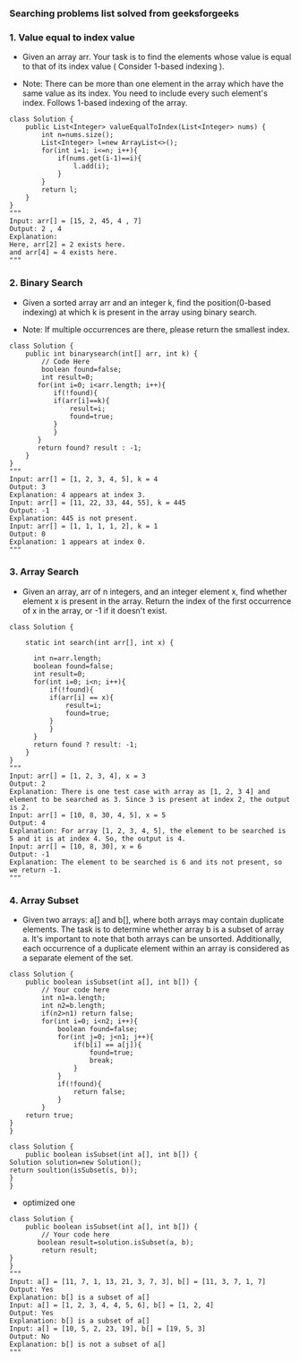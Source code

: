 ### Searching problems list solved from geeksforgeeks

### 1. Value equal to index value 

* Given an array arr. Your task is to find the elements whose value is equal to that of its index value ( Consider 1-based indexing ).

* Note: There can be more than one element in the array which have the same value as its index. You need to include every such element's index. Follows 1-based indexing of the array.
```
class Solution {
    public List<Integer> valueEqualToIndex(List<Integer> nums) {
        int n=nums.size();
        List<Integer> l=new ArrayList<>();
        for(int i=1; i<=n; i++){
            if(nums.get(i-1)==i){
                l.add(i);
            }
        }
        return l;
    }
}
"""
Input: arr[] = [15, 2, 45, 4 , 7]
Output: 2 , 4
Explanation: 
Here, arr[2] = 2 exists here.
and arr[4] = 4 exists here.
"""
```

### 2. Binary Search

* Given a sorted array arr and an integer k, find the position(0-based indexing) at which k is present in the array using binary search.

* Note: If multiple occurrences are there, please return the smallest index.
```
class Solution {
    public int binarysearch(int[] arr, int k) {
        // Code Here
        boolean found=false;
        int result=0;
       for(int i=0; i<arr.length; i++){
           if(!found){
           if(arr[i]==k){
               result=i;
               found=true;
           }
           }
       }
       return found? result : -1;
    }
}
"""
Input: arr[] = [1, 2, 3, 4, 5], k = 4
Output: 3
Explanation: 4 appears at index 3.
Input: arr[] = [11, 22, 33, 44, 55], k = 445
Output: -1
Explanation: 445 is not present.
Input: arr[] = [1, 1, 1, 1, 2], k = 1
Output: 0
Explanation: 1 appears at index 0.
"""
```

### 3. Array Search
* Given an array, arr of n integers, and an integer element x, find whether element x is present in the array. Return the index of the first occurrence of x in the array, or -1 if it doesn't exist.
```
class Solution {

    static int search(int arr[], int x) {

      int n=arr.length;
      boolean found=false;
      int result=0;
      for(int i=0; i<n; i++){
          if(!found){
          if(arr[i] == x){
              result=i;
              found=true;
          }
          }
      }
      return found ? result: -1;
    }
}
"""
Input: arr[] = [1, 2, 3, 4], x = 3
Output: 2
Explanation: There is one test case with array as [1, 2, 3 4] and element to be searched as 3. Since 3 is present at index 2, the output is 2.
Input: arr[] = [10, 8, 30, 4, 5], x = 5
Output: 4
Explanation: For array [1, 2, 3, 4, 5], the element to be searched is 5 and it is at index 4. So, the output is 4.
Input: arr[] = [10, 8, 30], x = 6
Output: -1
Explanation: The element to be searched is 6 and its not present, so we return -1.
"""
```

### 4. Array Subset

* Given two arrays: a[] and b[], where both arrays may contain duplicate elements. The task is to determine whether array b is a subset of array a. It's important to note that both arrays can be unsorted. Additionally, each occurrence of a duplicate element within an array is considered as a separate element of the set.
```
class Solution {
    public boolean isSubset(int a[], int b[]) {
        // Your code here
        int n1=a.length;
        int n2=b.length;
        if(n2>n1) return false;
        for(int i=0; i<n2; i++){
            boolean found=false;
            for(int j=0; j<n1; j++){
                if(b[i] == a[j]){
                    found=true;
                    break;
                }
            }
            if(!found){
                return false;
            }
        }
    return true;
}
}
```
```
class Solution {
    public boolean isSubset(int a[], int b[]) {
Solution solution=new Solution();
return soultion(isSubset(s, b));
}
}
```
* optimized one
```
class Solution {
    public boolean isSubset(int a[], int b[]) {
        // Your code here
       boolean result=solution.isSubset(a, b);
        return result;
}
}
"""
Input: a[] = [11, 7, 1, 13, 21, 3, 7, 3], b[] = [11, 3, 7, 1, 7]
Output: Yes
Explanation: b[] is a subset of a[]
Input: a[] = [1, 2, 3, 4, 4, 5, 6], b[] = [1, 2, 4]
Output: Yes
Explanation: b[] is a subset of a[]
Input: a[] = [10, 5, 2, 23, 19], b[] = [19, 5, 3]
Output: No
Explanation: b[] is not a subset of a[]
"""
```

